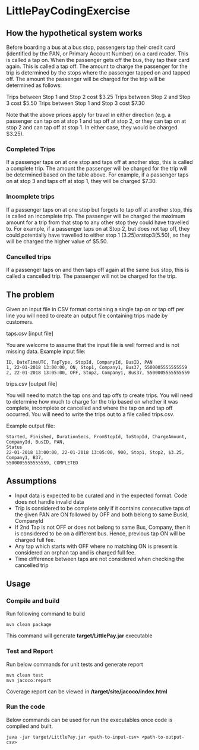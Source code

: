 # LittlePayCodingExercise

## How the hypothetical system works

Before boarding a bus at a bus stop, passengers tap their credit card (identified by the PAN, or Primary Account
Number) on a card reader. This is called a tap on. When the passenger gets off the bus, they tap their card
again. This is called a tap off. The amount to charge the passenger for the trip is determined by the stops where
the passenger tapped on and tapped off. The amount the passenger will be charged for the trip will be
determined as follows:

Trips between Stop 1 and Stop 2 cost $3.25
Trips between Stop 2 and Stop 3 cost $5.50
Trips between Stop 1 and Stop 3 cost $7.30

Note that the above prices apply for travel in either direction (e.g. a passenger can tap on at stop 1 and tap off
at stop 2, or they can tap on at stop 2 and can tap off at stop 1. In either case, they would be charged $3.25).

### Completed Trips
If a passenger taps on at one stop and taps off at another stop, this is called a complete trip. The amount the
passenger will be charged for the trip will be determined based on the table above. For example, if a passenger
taps on at stop 3 and taps off at stop 1, they will be charged $7.30.

### Incomplete trips
If a passenger taps on at one stop but forgets to tap off at another stop, this is called an incomplete trip. The
passenger will be charged the maximum amount for a trip from that stop to any other stop they could have
travelled to. For example, if a passenger taps on at Stop 2, but does not tap off, they could potentially have
travelled to either stop 1 ($3.25) or stop 3 ($5.50), so they will be charged the higher value of $5.50.

### Cancelled trips
If a passenger taps on and then taps off again at the same bus stop, this is called a cancelled trip. The
passenger will not be charged for the trip.

## The problem

Given an input file in CSV format containing a single tap on or tap off per line you will need to create an output
file containing trips made by customers.

taps.csv [input file]

You are welcome to assume that the input file is well formed and is not missing data.
Example input file:

```
ID, DateTimeUTC, TapType, StopId, CompanyId, BusID, PAN
1, 22-01-2018 13:00:00, ON, Stop1, Company1, Bus37, 5500005555555559
2, 22-01-2018 13:05:00, OFF, Stop2, Company1, Bus37, 5500005555555559
```

trips.csv [output file]

You will need to match the tap ons and tap offs to create trips. You will need to determine how much to charge
for the trip based on whether it was complete, incomplete or cancelled and where the tap on and tap off
occurred. You will need to write the trips out to a file called trips.csv.

Example output file:

```
Started, Finished, DurationSecs, FromStopId, ToStopId, ChargeAmount, CompanyId, BusID, PAN,
Status
22-01-2018 13:00:00, 22-01-2018 13:05:00, 900, Stop1, Stop2, $3.25, Company1, B37,
5500005555555559, COMPLETED
```

## Assumptions
* Input data is expected to be curated and in the expected format. Code does not handle invalid data
* Trip is considered to be complete only if it contains consecutive taps of the given PAN are ON followed by OFF and both belong to same BusId, CompanyId
* If 2nd Tap is not OFF or does not belong to same Bus, Company, then it is considered to be on a different bus. Hence, previous tap ON will be charged full fee.
* Any tap which starts with OFF where no matching ON is present is considered an orphan tap and is charged full fee.
* Time difference between taps are not considered when checking the cancelled trip

## Usage

### Compile and build

Run following command to build
```
mvn clean package
```

This command will generate **target/LittlePay.jar** executable

### Test and Report
Run below commands for unit tests and generate report

```
mvn clean test
mvn jacoco:report 
```

Coverage report can be viewed in **/target/site/jacoco/index.html**

### Run the code

Below commands can be used for run the executables once code is compiled and built.
```
java -jar target/LittlePay.jar <path-to-input-csv> <path-to-output-csv>
```
